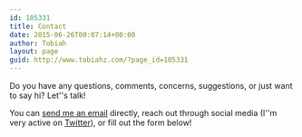```yaml
---
id: 105331
title: Contact
date: 2015-06-26T00:07:14+00:00
author: Tobiah
layout: page
guid: http://www.tobiahz.com/?page_id=105331
---
```

Do you have any questions, comments, concerns, suggestions, or just want to say hi? Let''s talk!

You can [send me an email](mailto:Contact@TobiahZ.com) directly, reach out through social media (I''m very active on <a title="at TobiahZarlez on Twitter" href="http://twitter.com/TobiahZarlez" target="_blank">Twitter</a>), or fill out the form below!

<div id='contact-form-105331'>
</div>
